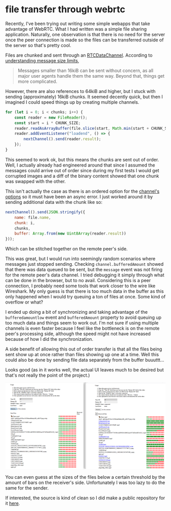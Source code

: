 # file transfer through webrtc

Recently, I've been trying out writing some simple webapps that take advantage of
WebRTC. What I had written was a simple file sharing application. Naturally, one
observation is that there is no need for the server once the peer connection is made
so the files can be transferred outside of the server so that's pretty cool.

Files are chunked and sent through an [RTCDataChannel](https://developer.mozilla.org/en-US/docs/Web/API/RTCDataChannel).
According to [understanding message size limits](https://developer.mozilla.org/en-US/docs/Web/API/WebRTC_API/Using_data_channels#Understanding____message_size_limits),

> Messages smaller than 16kiB can be sent without concern, as all major user agents
> handle them the same way. Beyond that, things get more complicated.

However, there are also references to 64kiB and higher, but I stuck with sending
(approximately) 16kiB chunks. It seemed decently quick, but then I imagined I could
speed things up by creating multiple channels.

```js
for (let i = 0; i < chunks; i++) {
    const reader = new FileReader();
    const start = i * CHUNK_SIZE;
    reader.readAsArrayBuffer(file.slice(start, Math.min(start + CHUNK_SIZE, file.size)));
    reader.addEventListener("loadend", () => {
        nextChannel().send(reader.result);
    });
}
```

This seemed to work ok, but this means the chunks are sent out of order. Well, I
actually already had engineered around that since I assumed the messages could arrive
out of order since during my first tests I would get corrupted images and a diff
of the binary content showed that one chunk was swapped with the other.

This isn't actually the case as there is an ordered option for the [channel's options](https://developer.mozilla.org/en-US/docs/Web/API/RTCPeerConnection/createDataChannel#rtcdatachannelinit_dictionary)
so it must have been an async error. I just worked around it by sending additional
data with the chunk like so:

```js
nextChannel().send(JSON.stringify({
    name: file.name,
    chunk: i,
    chunks,
    buffer: Array.from(new Uint8Array(reader.result))
}));
```

Which can be stitched together on the remote peer's side.

This was great, but I would run into seemingly random scenarios where messages
just stopped sending. Checking `channel.bufferedAmount` showed that there was data
queued to be sent, but the `message` event was not firing for the remote peer's
data channel. I tried debugging it simply through what can be done in the browser,
but to no avail. Considering this is a peer connection, I probably need some tools
that work closer to the wire like Wireshark. My only guess is that there is too much
data in the buffer as this only happened when I would try queuing a ton of files
at once. Some kind of overflow or what?

I ended up doing a bit of synchronizing and taking advantage of the `bufferedamountlow`
event and `bufferedAmount` property to avoid queuing up too much data and things
seem to work out. I'm not sure if using multiple channels is even faster because
I feel like the bottleneck is on the remote peer's processing side, although the
speed might not have increased because of how I did the synchronization.

A side benefit of allowing this out of order transfer is that all the files being
sent show up at once rather than files showing up one at a time. Well this could
also be done by sending file data separately from the buffer buuuttt...

Looks good (as in it works well, the actual UI leaves much to be desired but that's
not really the point of the project.)

![file-transfer](/blobs/28/file-transfer.png)

You can even guess at the sizes of the files below a certain threshold by the amount
of bars on the receiver's side. Unfortunately I was too lazy to do the same for
the sender.

If interested, the source is kind of clean so I did make a public repository for
it [here](https://github.com/rei2hu/peer).
